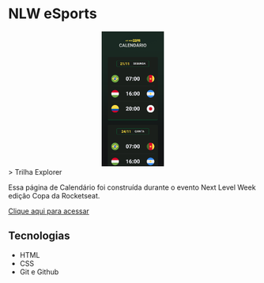 # NLW eSports
<div align="center">
  <img width="25%" src="./assets/preview/print-mobile.png"/>
</div>
> Trilha Explorer

Essa página de Calendário foi construída durante o evento Next Level Week edição Copa da Rocketseat.


[Clique aqui para acessar](https://paulomarquesdev.github.io/nlw-copa-trilha_explorer/)

## Tecnologias

- HTML
- CSS
- Git e Github
